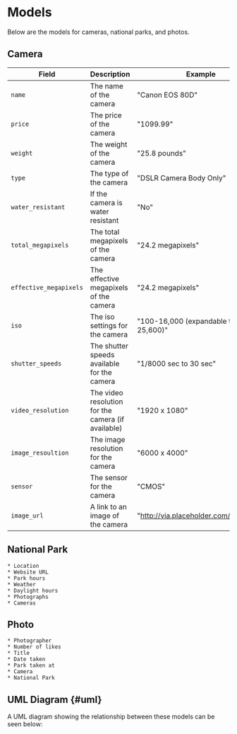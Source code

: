 # Models

Below are the models for cameras, national parks, and photos.

## Camera

| Field           | Description                       | Example               |
|-----------------|-----------------------------------|-----------------------|
| `name` | The name of the camera | "Canon EOS 80D" |
| `price` | The price of the camera | "1099.99" |
| `weight` | The weight of the camera | "25.8 pounds" |
| `type` | The type of the camera| "DSLR Camera Body Only" |
| `water_resistant` | If the camera is water resistant | "No" |
| `total_megapixels` | The total megapixels of the camera | "24.2 megapixels" |
| `effective_megapixels` | The effective megapixels of the camera | "24.2 megapixels" | 
| `iso` | The iso settings for the camera | "100-16,000 (expandable to 25,600)" |
| `shutter_speeds` | The shutter speeds available for the camera | "1/8000 sec to 30 sec" |
| `video_resolution` | The video resolution for the camera (if available) | "1920 x 1080" |
| `image_resoultion` | The image resolution for the camera | "6000 x 4000" |
| `sensor` | The sensor for the camera | "CMOS" |
| `image_url` | A link to an image of the camera | "http://via.placeholder.com/350x150" |

## National Park
	* Location
	* Website URL
	* Park hours
	* Weather
	* Daylight hours
	* Photographs
	* Cameras

## Photo
	* Photographer
	* Number of likes
	* Title
	* Date taken
	* Park taken at
	* Camera
	* National Park

## UML Diagram {#uml}

A UML diagram showing the relationship between these models can be seen below:


